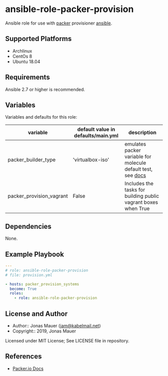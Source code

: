 # ansible-role-packer-provision

Ansible role for use with [packer](https://packer.io) provisioner [ansible](https://www.packer.io/docs/provisioners/ansible.html).

## Supported Platforms

* Archlinux
* CentOs 8
* Ubuntu 18.04

## Requirements

Ansible 2.7 or higher is recommended.

## Variables

Variables and defaults for this role:

| variable | default value in defaults/main.yml | description |
| -------- | ---------------------------------- | ----------- |
| packer_builder_type | 'virtualbox-iso' | emulates packer variable for molecule default test, see [docs](https://www.packer.io/docs/provisioners/ansible.html#default-extra-variables) |
| packer_provision_vagrant | False | Includes the tasks for building public vagrant boxes when True |

## Dependencies

None.

## Example Playbook

```yaml
---
# role: ansible-role-packer-provision
# file: provision.yml

- hosts: packer_provision_systems
  become: True
  roles:
    - role: ansible-role-packer-provision
```

## License and Author

* Author:: Jonas Mauer (<jam@kabelmail.net>)
* Copyright:: 2019, Jonas Mauer

Licensed under MIT License;
See LICENSE file in repository.

## References

* [Packer.io Docs](https://www.packer.io/docs/)
